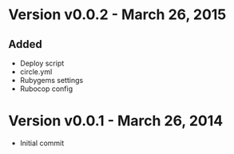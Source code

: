 Version v0.0.2 - March 26, 2015
================================================================================

Added
--------------------------------------------------------------------------------
  * Deploy script
  * circle.yml
  * Rubygems settings
  * Rubocop config

Version v0.0.1 - March 26, 2014
================================================================================

  * Initial commit

